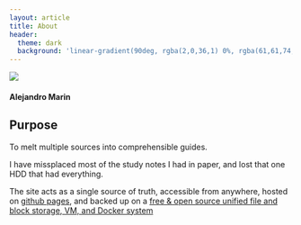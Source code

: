 ```yaml
---
layout: article
title: About
header:
  theme: dark
  background: 'linear-gradient(90deg, rgba(2,0,36,1) 0%, rgba(61,61,74,1) 100%, rgba(0,212,255,1) 100%);+'
---
```

<div class="card">
  <div class="card__image">
    <img class="image" src="https://github.com/alexma2344/sitio/blob/master/assets/images/profile2.PNG?raw=true"/>
  </div>
  <div class="card__content">
    <div class="card__header">
      <h4>Alejandro Marin</h4>
    </div>
  </div>
</div>

## Purpose

To melt multiple sources into comprehensible guides. 

I have missplaced most of the study notes I had in paper, and lost that one HDD that had everything.

The site acts as a single source of truth, accessible from anywhere, hosted on [github pages](https://github.com/alexma2344/sitio), and backed up on a [free & open source unified file and block storage, VM, and Docker system](https://www.freenas.org/)